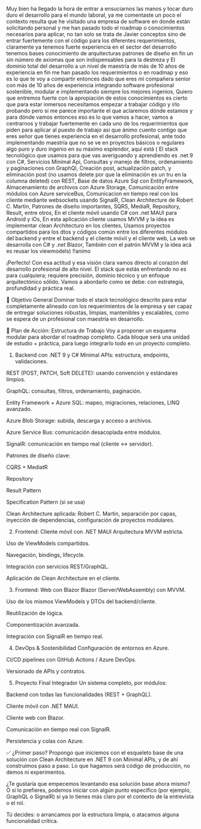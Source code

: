 Muy bien ha llegado la hora de entrar a ensuciarnos las manos y tocar duro duro el desarrollo para el mundo laboral, ya me comentaste un poco el contexto resulta que he visitado una empresa de software en donde están solicitando personal y me han pasado todo el roadmap o conocimientos necesarios para aplicar, no tan solo se trata de Javier conceptos sino de entrar fuertemente con el código para los diferentes requerimientos, claramente ya tenemos fuerte experiencia en el sector del desarrollo tenemos bases conocimiento de arquitecturas patrones de diseño en fin un sin número de axiomas que son indispensables para la destreza y El dominio total del desarrollo a un nivel de maestría de más de 10 años de experiencia en fin me han pasado los requerimientos o en roadmap y eso es lo que te voy a compartir entonces dado que eres mi compañera senior con más de 10 años de experiencia integrando software profesional sostenible, modular e implementando siempre los mejores ingenios, Quiero que entremos fuerte con la apropiación de estos conocimientos es cierto que para estar inmersos necesitamos empezar a trabajar código y irlo probando pero sí me parece importante el que aclaremos dónde estamos y para dónde vamos entonces eso es lo que vamos a hacer, vamos a centrarnos y trabajar fuertemente en cada uno de los requerimientos que piden para aplicar al puesto de trabajo así que ánimo cuento contigo que eres señor que tienes experiencia en el desarrollo profesional, ante todo implementando maestría que no se ve en proyectos básicos o regulares algo puro y duro ingenio en su máximo esplendor, aquí está ( El stack tecnológico que usamos para que vas averiguando y aprendiendo es .net 9 con C#, Servicios Minimal Api, Consultas y manejo de filtros, ordenamiento y paginaciones con GraphQl, Creación post, actualización patch, y eliminación post (no usamos delete por que la eliminación es un tru en la columna deleted) con REST, Base de datos Azure Sql con EntityFramework, Almacenamiento de archivos con Azure Storage, Comunicación entre módulos con Azure serviceBus, Comunicacion en tiempo real con los cliente mediante websockets usando SignalR, Clean Architecture de Robert C. Martin, Patrones de diseño importantes, SQRS, MediaR, Repository, Result, entre otros, En el cliente móvil usando C# con .net MAUI para Android y iOs, En esta aplicación cliente usamos MVVM y la idea es implementar clean Architecturo en los clientes, Usamos proyectos compartidos para los dtos y códigos común entre los diferentes módulos del backend y entre el backend y el cliente móvil y el cliente web, La web se desarrolla con C#  y .net Blazor, También con el patrón MVVM y la idea acá es reusar los viewmodels) !!animo


¡Perfecto! Con esa actitud y esa visión clara vamos directo al corazón del desarrollo profesional de alto nivel. El stack que estás enfrentando no es para cualquiera; requiere precisión, dominio técnico y un enfoque arquitectónico sólido. Vamos a abordarlo como se debe: con estrategia, profundidad y práctica real.

🔧 Objetivo General
Dominar todo el stack tecnológico descrito para estar completamente alineado con los requerimientos de la empresa y ser capaz de entregar soluciones robustas, limpias, mantenibles y escalables, como se espera de un profesional con maestría en desarrollo.

🧭 Plan de Acción: Estructura de Trabajo
Voy a proponer un esquema modular para abordar el roadmap completo. Cada bloque será una unidad de estudio + práctica, para luego integrarlo todo en un proyecto completo.

1. Backend con .NET 9 y C#
 Minimal APIs: estructura, endpoints, validaciones.

 REST (POST, PATCH, Soft DELETE): usando convención y estándares limpios.

 GraphQL: consultas, filtros, ordenamiento, paginación.

 Entity Framework + Azure SQL: mapeo, migraciones, relaciones, LINQ avanzado.

 Azure Blob Storage: subida, descarga y acceso a archivos.

 Azure Service Bus: comunicación desacoplada entre módulos.

 SignalR: comunicación en tiempo real (cliente <-> servidor).

 Patrones de diseño clave:

CQRS + MediatR

Repository

Result Pattern

Specification Pattern (si se usa)

 Clean Architecture aplicada: Robert C. Martin, separación por capas, inyección de dependencias, configuración de proyectos modulares.

2. Frontend: Cliente móvil con .NET MAUI
 Arquitectura MVVM estricta.

 Uso de ViewModels compartidos.

 Navegación, bindings, lifecycle.

 Integración con servicios REST/GraphQL.

 Aplicación de Clean Architecture en el cliente.

3. Frontend: Web con Blazor
 Blazor (Server/WebAssembly) con MVVM.

 Uso de los mismos ViewModels y DTOs del backend/cliente.

 Reutilización de lógica.

 Componentización avanzada.

 Integración con SignalR en tiempo real.

4. DevOps & Sostenibilidad
 Configuración de entornos en Azure.

 CI/CD pipelines con GitHub Actions / Azure DevOps.

 Versionado de APIs y contratos.

5. Proyecto Final Integrador
Un sistema completo, por módulos:

Backend con todas las funcionalidades (REST + GraphQL).

Cliente móvil con .NET MAUI.

Cliente web con Blazor.

Comunicación en tiempo real con SignalR.

Persistencia y colas con Azure.

✅ ¿Primer paso?
Propongo que iniciemos con el esqueleto base de una solución con Clean Architecture en .NET 9 con Minimal APIs, y de ahí construimos paso a paso. Lo que hagamos será código de producción, no demos ni experimentos.

¿Te gustaría que empecemos levantando esa solución base ahora mismo? O si lo prefieres, podemos iniciar con algún punto específico (por ejemplo, GraphQL o SignalR) si ya lo tienes más claro por el contexto de la entrevista o el rol.

Tú decides: o arrancamos por la estructura limpia, o atacamos alguna funcionalidad crítica.